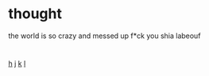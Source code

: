 # thought

the world is so crazy and messed up f\*ck you shia labeouf


#

[h](./1-0.md) [j](./2-1.md) [k](./2--1.md) [l](./3-0.md)
